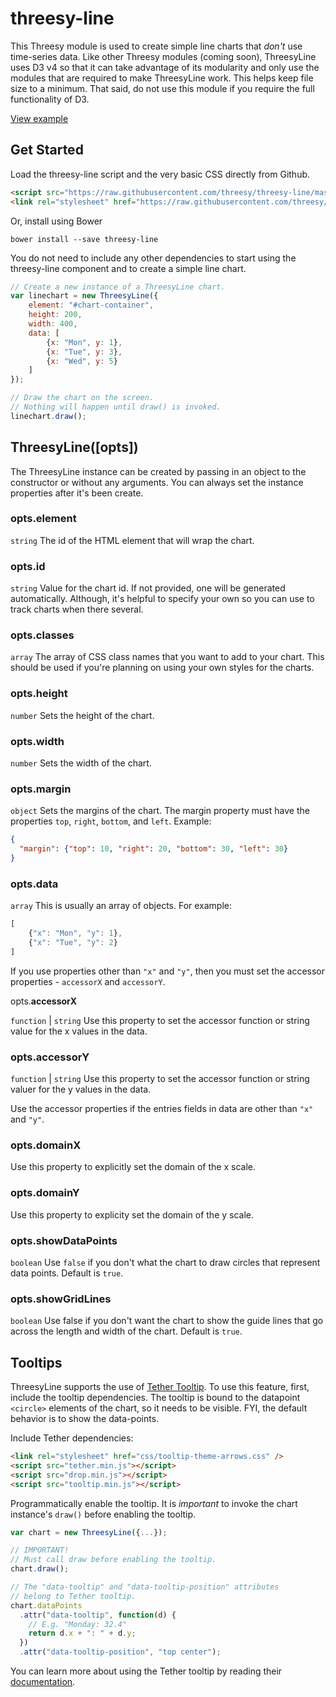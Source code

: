 # threesy-line

This Threesy module is used to create simple line charts that
_don't_ use time-series data. Like other Threesy modules (coming soon),
ThreesyLine uses D3 v4 so that it can take advantage of its modularity
and only use the modules that are required to make ThreesyLine work. This
helps keep file size to a minimum. That said, do not use this module if you require
the full functionality of D3.

[View example](https://threesy.github.io/threesy-line/example/) 

## Get Started

Load the threesy-line script and the very basic CSS
directly from Github.

```html
<script src="https://raw.githubusercontent.com/threesy/threesy-line/master/dist/threesy-line.js"></script>
<link rel="stylesheet" href="https://raw.githubusercontent.com/threesy/threesy-line/master/dist/threesy-line.css"> 
```

Or, install using Bower
```
bower install --save threesy-line
```

You do not need to include any other dependencies to start using
the threesy-line component and to create a simple line chart.

```js
// Create a new instance of a ThreesyLine chart.
var linechart = new ThreesyLine({
    element: "#chart-container",
    height: 200,
    width: 400,
    data: [
        {x: "Mon", y: 1},
        {x: "Tue", y: 3},
        {x: "Wed", y: 5}
    ]
});

// Draw the chart on the screen.
// Nothing will happen until draw() is invoked.
linechart.draw();
```

## ThreesyLine([opts])

The ThreesyLine instance can be created by passing in an object
to the constructor or without any arguments. You can always set
the instance properties after it's been create.

### opts.element

`string` The id of the HTML element that will wrap the chart.

### opts.id

`string` Value for the chart id. If not provided, one will be
 generated automatically. Although, it's helpful to specify your
 own so you can use to track charts when there several.
 
### opts.classes
 
`array` The array of CSS class names that you want to add to your
 chart. This should be used if you're planning on using your own styles
 for the charts.
 
### opts.height

`number` Sets the height of the chart.

### opts.width

`number` Sets the width of the chart.

### opts.margin

`object` Sets the margins of the chart. The margin property must have
the properties `top`, `right`, `bottom`, and `left`. Example:

```json
{
  "margin": {"top": 10, "right": 20, "bottom": 30, "left": 30}
}
```
 
### opts.data
 
`array` This is usually an array of objects. For example:
```js
[
    {"x": "Mon", "y": 1},
    {"x": "Tue", "y": 2}
]
```

If you use properties other than `"x"` and `"y"`, then you must set
the accessor properties - `accessorX` and `accessorY`.

opts.**accessorX**

`function` | `string` Use this property to set the accessor function
or string value for the x values in the data.

### opts.accessorY

`function` | `string` Use this property to set the accessor function
or string valuer for the y values in the data.

Use the accessor properties if the entries fields in data are other
than `"x"` and `"y"`.

### opts.domainX

Use this property to explicitly set the domain of the x scale.

### opts.domainY

Use this property to explicity set the domain of the y scale.

### opts.showDataPoints

`boolean` Use `false` if you don't what the chart to draw circles that
represent data points. Default is `true`.

### opts.showGridLines

`boolean` Use false if you don't want the chart to show the guide lines
that go across the length and width of the chart. Default is `true`.

## Tooltips

ThreesyLine supports the use of [Tether Tooltip](http://github.hubspot.com/tooltip/).
To use this feature, first, include the tooltip dependencies. The tooltip
is bound to the datapoint `<circle>` elements of the chart, so it needs 
to be visible. FYI, the default behavior is to show the data-points.

Include Tether dependencies:
```html
<link rel="stylesheet" href="css/tooltip-theme-arrows.css" />
<script src="tether.min.js"></script>
<script src="drop.min.js"></script>
<script src="tooltip.min.js"></script>
```

Programmatically enable the tooltip. It is _important_ to invoke the
chart instance's `draw()` before enabling the tooltip.
```js
var chart = new ThreesyLine({...});

// IMPORTANT!
// Must call draw before enabling the tooltip.
chart.draw();

// The "data-tooltip" and "data-tooltip-position" attributes
// belong to Tether tooltip.
chart.dataPoints
  .attr("data-tooltip", function(d) {
    // E.g. "Monday: 32.4"
    return d.x + ": " + d.y;
  })
  .attr("data-tooltip-position", "top center");
```

You can learn more about using the Tether tooltip by reading their
[documentation](http://github.hubspot.com/tooltip/).